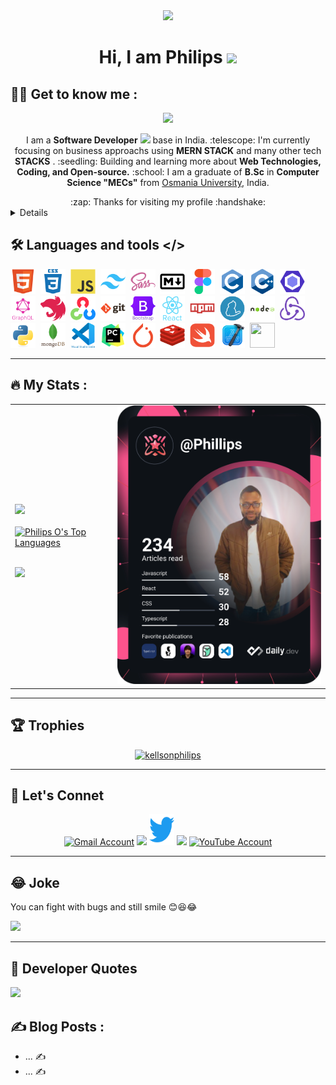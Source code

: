<div id="header" align="center">
  <img src="https://media.giphy.com/media/M9gbBd9nbDrOTu1Mqx/giphy.gif" width="100"/>
</div>

<!-- -<div id="badges" align="center">
  <a href="https://www.linkedin.com/in/orji-philip-a3579b128/">
    <img src="https://img.shields.io/badge/LinkedIn-blue?style=for-the-badge&logo=linkedin&logoColor=white" alt="LinkedIn Badge"/>
  </a>
  <a href="https://www.instagram.com/tech_phills/">
    <img src="https://img.shields.io/badge/InstaGram-coral?style=for-the-badge&logo=instagram&logoColor=white" alt="Instagram Badge"/>
  </a>
  <a href="https://twitter.com/kellsonphilips">
    <img src="https://img.shields.io/badge/Twitter-blue?style=for-the-badge&logo=twitter&logoColor=white" alt="Twitter Badge"/>
  </a>
</div>
 -->
<h1 align="center">
  Hi, I am Philips 
  <img src="https://media.giphy.com/media/hvRJCLFzcasrR4ia7z/giphy.gif" width="80"/>
</h1>



<!-- <div align="center">
  <img src="https://media.giphy.com/media/dWesBcTLavkZuG35MI/giphy.gif" width="1000" height="400"/>
</div> -->


## :man_technologist: Get to know me :

<p align="center">
  <a href="https://github.com/jaypavasiya"><img src="https://readme-typing-svg.herokuapp.com?duration=3000&lines=I+am+Philip+Orji%20|+🤓🤝;Full%20Stack+Developer;Stack:MongoDB|+ExpressJs|+ReacJs|+NodeJs;Always+Ready+to+learn!;Tech+Enthusiast|+Funtionality+Intuitive;Content%20Creator%20|+Blogging+in%20progress;Developers+Startup&center=true&width=500&height=50"></a>
</p>

<!-- <p align="left"> <a href="https://twitter.com/intent/follow?screen_name=kellsonphilips" target="blank"><img src="https://img.shields.io/twitter/follow/kellsonphilips?logo=twitter&style=for-the-badge" alt="kellsonphilips" /></a> </p> -->

<p align="center">I am a <b>Software Developer</b> <img src="https://media.giphy.com/media/WUlplcMpOCEmTGBtBW/giphy.gif" width="30"> base in India.
  :telescope: I'm currently focusing on business approachs using <b>MERN STACK</b> and many other tech <b>STACKS</b> .   :seedling: Building and learning more about <b>Web Technologies, Coding, and Open-source.</b>   :school: I am a graduate of <b>B.Sc</b> in <b>Computer Science "MECs"</b> from <a href="https://www.osmania.ac.in">Osmania University</a>, India. </p>
<section align="center"> :zap: Thanks for visiting my profile :handshake: </section>  



<details>
<h3 align="left">Support:</h3>
<p><a href="https://github.com/sponsors/kellsonphilips">Sponsor me on Github</a></p> <br/>
<p><a href="https://ko-fi.com/kellsonphilips"> <img align="left" src="https://cdn.ko-fi.com/cdn/kofi3.png?v=3" height="50" width="210" alt="kellsonphilips" /></a></p><br><br>
</details>



## :hammer_and_wrench: Languages and tools </>

<div>
  <img src="https://github.com/devicons/devicon/blob/master/icons/html5/html5-original.svg" title="HTML5" alt="HTML5" height="40" width="40" />&nbsp;
  <img src="https://github.com/devicons/devicon/blob/master/icons/css3/css3-plain-wordmark.svg" title="CSS" alt="CSS" height="40" width="40" />&nbsp;
  <img src="https://github.com/devicons/devicon/blob/master/icons/javascript/javascript-original.svg" title="JavaScript" alt="JavaScript" height="40" width="40" />&nbsp;
  <img src="https://github.com/devicons/devicon/blob/master/icons/tailwindcss/tailwindcss-plain.svg" title="tailwind" alt="tailwind" height="40" width="40" />&nbsp;
  <img src="https://github.com/devicons/devicon/blob/master/icons/sass/sass-original.svg" title="sass" alt="sass" height="40" width="40" />&nbsp;
  <img src="https://github.com/devicons/devicon/blob/master/icons/markdown/markdown-original.svg" title="MarkDown" alt="MarkDown" height="40" width="40" />&nbsp;
   <img src="https://github.com/devicons/devicon/blob/master/icons/figma/figma-original.svg" title="Figma" alt="figma" height="40" width="40" />&nbsp;
  <img src="https://github.com/devicons/devicon/blob/master/icons/c/c-original.svg" title="c" alt="c" height="40" width="40" />&nbsp;
   <img src="https://github.com/devicons/devicon/blob/master/icons/cplusplus/cplusplus-original.svg" title="Cplusplus" alt="Cplusplus" height="40" width="40" />&nbsp;
   <img src="https://github.com/devicons/devicon/blob/master/icons/eslint/eslint-original.svg" title="eslint" alt="eslint" height="40" width="40" />&nbsp;
   <img src="https://github.com/devicons/devicon/blob/master/icons/graphql/graphql-plain-wordmark.svg" title="graphql" alt="graphql" height="40" width="40" />&nbsp;
  <img src="https://github.com/devicons/devicon/blob/master/icons/nestjs/nestjs-plain.svg" title="nestjs" alt="nestjs" height="40" width="40" />&nbsp;
  <img src="https://github.com/devicons/devicon/blob/master/icons/opencv/opencv-original.svg" title="opencv" alt="opencv" height="40" width="40" />&nbsp;
  <img src="https://github.com/devicons/devicon/blob/master/icons/git/git-original-wordmark.svg" title="git" alt="git" height="40" width="40" />&nbsp;
  <img src="https://github.com/devicons/devicon/blob/master/icons/bootstrap/bootstrap-original-wordmark.svg" title="BoostStrap" alt="BoostStrap" height="40" width="40" />&nbsp;
  <img src="https://github.com/devicons/devicon/blob/master/icons/react/react-original-wordmark.svg" title="react" alt="react" height="40" width="40" />&nbsp;
  <img src="https://github.com/devicons/devicon/blob/master/icons/npm/npm-original-wordmark.svg" title="npm" alt="npm" height="40" width="40" />&nbsp;
  <img src="https://github.com/devicons/devicon/blob/master/icons/yarn/yarn-original.svg" title="yarn" alt="yarn" height="40" width="40" />&nbsp;
  <img src="https://github.com/devicons/devicon/blob/master/icons/nodejs/nodejs-original-wordmark.svg" title="NodeJs" alt="NodeJs" height="40" width="40" />&nbsp;
   <img src="https://github.com/devicons/devicon/blob/master/icons/redux/redux-original.svg" title="Redux" alt="redux" height="40" width="40" />&nbsp;
  <img src="https://github.com/devicons/devicon/blob/master/icons/python/python-original.svg" title="python" alt="Python" height="40" width="40" />&nbsp;
  <img src="https://github.com/devicons/devicon/blob/master/icons/mongodb/mongodb-original-wordmark.svg" title="mongoDB" alt="mongoDB" height="40" width="40" />&nbsp;
  <img src="https://github.com/devicons/devicon/blob/master/icons/vscode/vscode-original-wordmark.svg" title="vscode" alt="vscode" height="40" width="40" />&nbsp;
  <img src="https://github.com/devicons/devicon/blob/master/icons/pycharm/pycharm-original.svg" title="pycharm" alt="pycharm" height="40" width="40" />&nbsp;
  <img src="https://github.com/devicons/devicon/blob/master/icons/pytorch/pytorch-original.svg" title="pytorch" alt="pytorch" height="40" width="40" />&nbsp;
  <img src="https://github.com/devicons/devicon/blob/master/icons/redis/redis-original.svg" title="redis" alt="redis" height="40" width="40" />&nbsp;
  <img src="https://github.com/devicons/devicon/blob/master/icons/swift/swift-original.svg" title="swift" alt="swift" height="40" width="40" />&nbsp;
  <img src="https://github.com/devicons/devicon/blob/master/icons/xcode/xcode-original.svg" title="xcode" alt="xcode" height="40" width="40" />&nbsp;
  <img src="" title="" alt="" height="40" width="40" />&nbsp;
</div>

---

## :fire: My Stats :

<!-- [![GitHub Streak](http://github-readme-streak-stats.herokuapp.com?user=kellsonphilips&theme=bear&background=000000)](https://git.io/streak-stats)
 -->
<table>
<tr>
<td>
<a href="http://www.github.com/kellsonphilips"><img src="https://github-readme-streak-stats.herokuapp.com/?user=kellsonphilips&theme=bear&background=000000" width="500" /></a>
</br>
</br>
<a href="https://github.com/kellsonphilips"><img alt="Philips O's Top Languages" src="https://github-readme-stats.vercel.app/api/top-langs/?username=kellsonphilips&langs_count=8&count_private=true&layout=compact&theme=bear&background=000000" width="500" /></a>
</br>
</br>
<p><a href="#"><img src="https://github-readme-stats.vercel.app/api?username=kellsonphilips&show_icons=true&count_private=true&theme=bear" width="500"></a></p>
</td>
<td>
<a href="https://app.daily.dev/Phillips"><img src="https://github.com/kellsonphilips/kellsonphilips/blob/main/devcard.svg" width="500" alt="Philips O's Dev Card"/></a>
</td>
</tr>
</table>

---

## 🏆 Trophies
<p align="center"> <a href="https://github.com/kellsonphilips"><img
      src="https://github-profile-trophy.vercel.app/?username=kellsonphilips&row=1&column=7&theme=algolia" alt="kellsonphilips" /></a>  </p>



<!-- ## ⚡ Recent GitHub Activity -->

<!-- <a href="https://github.com/kellsonphilips"><img alt="Philip's Activity Graph" src="https://activity-graph.herokuapp.com/graph?username=kellsonphilips&custom_title=Philip's%20Contribution%20Graph&theme=react-dark" /></a> -->

---

## 👥 Let's Connet

<p align="center">
<a href="mailto:kellsonphilips+github@gmail.com">
  <img src="https://cdn.worldvectorlogo.com/logos/official-gmail-icon-2020-.svg" title="Gmail" alt="Gmail Account" height="50" width="40"/></a>
<a href = "https://www.linkedin.com/in/orji-philip-a3579b128/"><img src="https://img.icons8.com/fluent/48/000000/linkedin.png"/></a>
<a href = "https://twitter.com/kellsonphilips"><img src="https://github.com/devicons/devicon/blob/master/icons/twitter/twitter-original.svg"  title="Twitter" alt="Twitter account" height="50" width="40"/></a>
<a href = "https://www.instagram.com/tech_phills/"><img src="https://img.icons8.com/fluent/48/000000/instagram-new.png"/></a>
<a href="https://www.youtube.com/channel/UCEfBPodD8bxLqMYoGi3ZC6A">
  <img src="https://cdn.worldvectorlogo.com/logos/youtube-icon.svg" title="YouTube" alt="YouTube Account" height="50" width="40"/></a>
</p>

<!---![Profile View Counter](https://komarev.com/ghpvc/?username=kellsonphilips)-->

<hr/>

## 😂 Joke
<p> You can fight with bugs and still smile 😊😆😂 </p>
<div>
<img src='https://readme-jokes.vercel.app/api?hideBorder&theme=algolia' />
</div>

<hr/>

## :open_book: Developer Quotes
![](https://quotes-github-readme.vercel.app/api?type=horizontal&theme=algolia)


## :writing_hand: Blog Posts :

  - ... :writing_hand:
  - ... :writing_hand:

